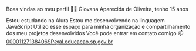 Boas vindas ao meu perfil 💙💙
Giovana Aparecida de Oliveira, tenho 15 anos

Estou estudando na Alura
Estou me desenvolvendo na linguagem JavaScript
Utilizo esse espaço para minha organização e compartilhamento dos meu projetos desenvolvidos
Você pode entrar em contato comigo 📫
00001127138406SP@al.educacao.sp.gov.br

